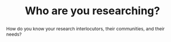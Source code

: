 ---
layout: sublesson
structurehead: objsubinter
group: dataethics
title: "Who are you researching?"
abstract: "How do you know your research interlocutors, their communities, and their needs?"
lessonnumber: 1
lessonprint: 2
permalink: /lessons/databasics/objects-subjects-interlocutors/2
---